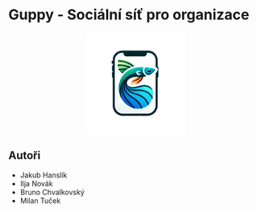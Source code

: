 # Guppy - Sociální síť pro organizace
<p align="center">
<img src="docs/guppy.png" alt="Guppy logo" width="200"/>
</p>

## Autoři
- Jakub Hanslík
- Ilja Novák
- Bruno Chvalkovský
- Milan Tuček
